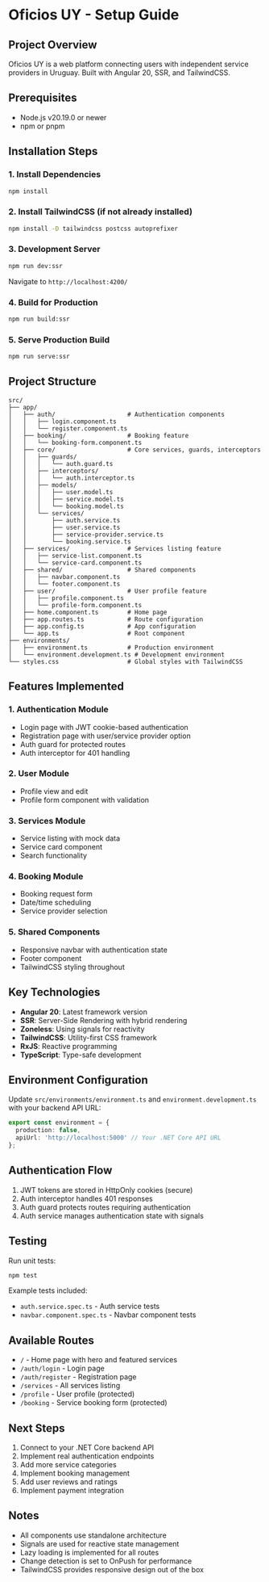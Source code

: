 # Oficios UY - Setup Guide

## Project Overview
Oficios UY is a web platform connecting users with independent service providers in Uruguay. Built with Angular 20, SSR, and TailwindCSS.

## Prerequisites
- Node.js v20.19.0 or newer
- npm or pnpm

## Installation Steps

### 1. Install Dependencies
```bash
npm install
```

### 2. Install TailwindCSS (if not already installed)
```bash
npm install -D tailwindcss postcss autoprefixer
```

### 3. Development Server
```bash
npm run dev:ssr
```
Navigate to `http://localhost:4200/`

### 4. Build for Production
```bash
npm run build:ssr
```

### 5. Serve Production Build
```bash
npm run serve:ssr
```

## Project Structure

```
src/
├── app/
│   ├── auth/                    # Authentication components
│   │   ├── login.component.ts
│   │   └── register.component.ts
│   ├── booking/                 # Booking feature
│   │   └── booking-form.component.ts
│   ├── core/                    # Core services, guards, interceptors
│   │   ├── guards/
│   │   │   └── auth.guard.ts
│   │   ├── interceptors/
│   │   │   └── auth.interceptor.ts
│   │   ├── models/
│   │   │   ├── user.model.ts
│   │   │   ├── service.model.ts
│   │   │   └── booking.model.ts
│   │   └── services/
│   │       ├── auth.service.ts
│   │       ├── user.service.ts
│   │       ├── service-provider.service.ts
│   │       └── booking.service.ts
│   ├── services/                # Services listing feature
│   │   ├── service-list.component.ts
│   │   └── service-card.component.ts
│   ├── shared/                  # Shared components
│   │   ├── navbar.component.ts
│   │   └── footer.component.ts
│   ├── user/                    # User profile feature
│   │   ├── profile.component.ts
│   │   └── profile-form.component.ts
│   ├── home.component.ts        # Home page
│   ├── app.routes.ts            # Route configuration
│   ├── app.config.ts            # App configuration
│   └── app.ts                   # Root component
├── environments/
│   ├── environment.ts           # Production environment
│   └── environment.development.ts # Development environment
└── styles.css                   # Global styles with TailwindCSS
```

## Features Implemented

### 1. Authentication Module
- Login page with JWT cookie-based authentication
- Registration page with user/service provider option
- Auth guard for protected routes
- Auth interceptor for 401 handling

### 2. User Module
- Profile view and edit
- Profile form component with validation

### 3. Services Module
- Service listing with mock data
- Service card component
- Search functionality

### 4. Booking Module
- Booking request form
- Date/time scheduling
- Service provider selection

### 5. Shared Components
- Responsive navbar with authentication state
- Footer component
- TailwindCSS styling throughout

## Key Technologies

- **Angular 20**: Latest framework version
- **SSR**: Server-Side Rendering with hybrid rendering
- **Zoneless**: Using signals for reactivity
- **TailwindCSS**: Utility-first CSS framework
- **RxJS**: Reactive programming
- **TypeScript**: Type-safe development

## Environment Configuration

Update `src/environments/environment.ts` and `environment.development.ts` with your backend API URL:

```typescript
export const environment = {
  production: false,
  apiUrl: 'http://localhost:5000' // Your .NET Core API URL
};
```

## Authentication Flow

1. JWT tokens are stored in HttpOnly cookies (secure)
2. Auth interceptor handles 401 responses
3. Auth guard protects routes requiring authentication
4. Auth service manages authentication state with signals

## Testing

Run unit tests:
```bash
npm test
```

Example tests included:
- `auth.service.spec.ts` - Auth service tests
- `navbar.component.spec.ts` - Navbar component tests

## Available Routes

- `/` - Home page with hero and featured services
- `/auth/login` - Login page
- `/auth/register` - Registration page
- `/services` - All services listing
- `/profile` - User profile (protected)
- `/booking` - Service booking form (protected)

## Next Steps

1. Connect to your .NET Core backend API
2. Implement real authentication endpoints
3. Add more service categories
4. Implement booking management
5. Add user reviews and ratings
6. Implement payment integration

## Notes

- All components use standalone architecture
- Signals are used for reactive state management
- Lazy loading is implemented for all routes
- Change detection is set to OnPush for performance
- TailwindCSS provides responsive design out of the box